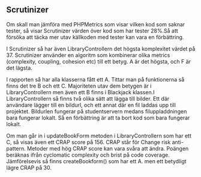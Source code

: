 <section>
  <h2>Scrutinizer</h2>
  <p>
    Om skall man jämföra med PHPMetrics som visar vilken kod som saknar tester, så visar Scrutinizer värden över kod som har tester 28%.Så att försöka att täcka mer utav källkoden med tester kan vara en förbättring.
  </p>
  <p>
    I Scrutinizer så har även LibraryControllern det högsta komplexitet värdet på 37. Scrutinizer använder en algoritm som kombinerar olika metrics (complexity, coupling, cohesion etc) till ett betyg. A är det högsta, och F är det lägsta.
  </p>
  <p>
    I rapporten så har alla klasserna fått ett A. Tittar man på funktionerna så finns det tre B och ett C. Majoriteten utav dem betygen är i LibraryControllern men även ett B finns i Blackjack klassen.I LibraryControllern så finns två olika sätt att lägga till bilder. Ett där användare lägger till en bildurl, och ett annat där en fil laddas upp till projektet. Bildurlen fungerar på studentservern medans filuppladdningen bara fungerar lokalt. Så en förbättring är att ta bort kod som bara fungerar lokalt.
  </p>
  <p>
    Om man går in i updateBookForm metoden i LibraryControllern som har ett C, så visas även ett CRAP score på 156. CRAP står för Change risk anti-pattern. Metoder med hög CRAP score kan vara svåra att ändra. Poängen beräknas ifrån cyclomatic complexity och brist på code coverage. JämföreIsevis så finns createBookform() som har ett A. men ett betydligt lägre CRAP på 30.
  </p>
</section>
